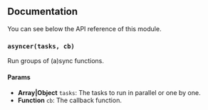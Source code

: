 ## Documentation

You can see below the API reference of this module.

### `asyncer(tasks, cb)`
Run groups of (a)sync functions.

#### Params

- **Array|Object** `tasks`: The tasks to run in parallel or one by one.
- **Function** `cb`: The callback function.

